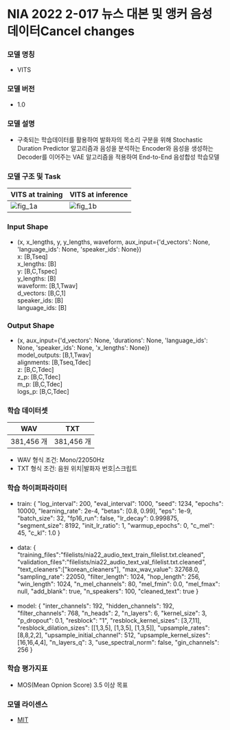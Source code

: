 # NIA 2022 2-017 뉴스 대본 및 앵커 음성 데이터Cancel changes

### 모델 명칭
* VITS<br>

### 모델 버전
* 1.0<br>

### 모델 설명<br>
* 구축되는 학습데이터를 활용하여 발화자의 목소리 구분을 위해 Stochastic Duration Predictor 알고리즘과 음성을 분석하는 Encoder와 음성을 생성하는 Decoder를 이어주는 VAE 알고리즘을 적용하여 End-to-End 음성합성 학습모델<br>

### 모델 구조 및 Task<br>

VITS at training|VITS at inference|
---|---|
![fig_1a](https://user-images.githubusercontent.com/118957399/205776786-32a06d0b-d1e5-47df-a164-7724331707b7.png)|![fig_1b](https://user-images.githubusercontent.com/118957399/205776793-1b22ff0e-2b7f-4b5a-b121-52d543bec02a.png)|

### Input Shape
* (x, x_lengths, y, y_lengths, waveform, aux_input={'d_vectors': None, 'language_ids': None, 'speaker_ids': None})<br>
  x: [B,Tseq]<br>
  x_lengths: [B]<br>
  y: [B,C,Tspec]<br>
  y_lengths: [B]<br>
  waveform: [B,1,Twav]<br>
  d_vectors: [B,C,1]<br>
  speaker_ids: [B]<br>
  language_ids: [B]<br>

### Output Shape<br>
* (x, aux_input={'d_vectors': None, 'durations': None, 'language_ids': None, 'speaker_ids': None, 'x_lengths': None})<br>
  model_outputs: [B,1,Twav]<br>
  alignments: [B,Tseq,Tdec]<br>
  z: [B,C,Tdec]<br>
  z_p: [B,C,Tdec]<br>
  m_p: [B,C,Tdec]<br>
  logs_p: [B,C,Tdec]<br>

### 학습 데이터셋<br>

WAV|TXT|
---|---|
381,456 개|381,456 개|

* WAV 형식 조건: Mono/22050Hz<br>
* TXT 형식 조건: 음원 위치|발화자 번호|스크립트 <br>

### 학습 하이퍼파라미터<br>
  * train: {
    "log_interval": 200,
    "eval_interval": 1000,
    "seed": 1234,
    "epochs": 10000,
    "learning_rate": 2e-4,
    "betas": [0.8, 0.99],
    "eps": 1e-9,
    "batch_size": 32,
    "fp16_run": false,
    "lr_decay": 0.999875,
    "segment_size": 8192,
    "init_lr_ratio": 1,
    "warmup_epochs": 0,
    "c_mel": 45,
    "c_kl": 1.0
  }<br><br>
  * data: {
    "training_files":"filelists/nia22_audio_text_train_filelist.txt.cleaned",
    "validation_files":"filelists/nia22_audio_text_val_filelist.txt.cleaned",
    "text_cleaners":["korean_cleaners"],
    "max_wav_value": 32768.0,
    "sampling_rate": 22050,
    "filter_length": 1024,
    "hop_length": 256,
    "win_length": 1024,
    "n_mel_channels": 80,
    "mel_fmin": 0.0,
    "mel_fmax": null,
    "add_blank": true,
    "n_speakers": 100,
    "cleaned_text": true
  }<br><br>
  * model: {
    "inter_channels": 192,
    "hidden_channels": 192,
    "filter_channels": 768,
    "n_heads": 2,
    "n_layers": 6,
    "kernel_size": 3,
    "p_dropout": 0.1,
    "resblock": "1",
    "resblock_kernel_sizes": [3,7,11],
    "resblock_dilation_sizes": [[1,3,5], [1,3,5], [1,3,5]],
    "upsample_rates": [8,8,2,2],
    "upsample_initial_channel": 512,
    "upsample_kernel_sizes": [16,16,4,4],
    "n_layers_q": 3,
    "use_spectral_norm": false,
    "gin_channels": 256
  }<br>

### 학습 평가지표<br>
* MOS(Mean Opnion Score) 3.5 이상 목표

### 모델 라이센스
* [MIT](https://opensource.org/licenses/MIT)

